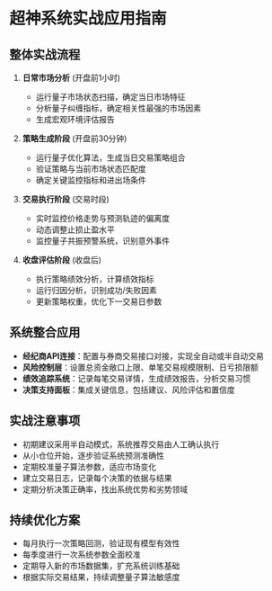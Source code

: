 # 超神系统实战应用指南

## 整体实战流程
1. **日常市场分析** (开盘前1小时)
   - 运行量子市场状态扫描，确定当日市场特征
   - 分析量子纠缠指标，确定相关性最强的市场因素
   - 生成宏观环境评估报告

2. **策略生成阶段** (开盘前30分钟)
   - 运行量子优化算法，生成当日交易策略组合
   - 验证策略与当前市场状态匹配度
   - 确定关键监控指标和进出场条件

3. **交易执行阶段** (交易时段)
   - 实时监控价格走势与预测轨迹的偏离度
   - 动态调整止损止盈水平
   - 监控量子共振预警系统，识别意外事件

4. **收盘评估阶段** (收盘后)
   - 执行策略绩效分析，计算绩效指标
   - 运行归因分析，识别成功/失败因素
   - 更新策略权重，优化下一交易日参数

## 系统整合应用
- **经纪商API连接**：配置与券商交易接口对接，实现全自动或半自动交易
- **风险控制层**：设置总资金敞口上限、单笔交易规模限制、日亏损限额
- **绩效追踪系统**：记录每笔交易详情，生成绩效报告，分析交易习惯
- **决策支持面板**：集成关键信息，包括建议、风险评估和置信度

## 实战注意事项
- 初期建议采用半自动模式，系统推荐交易由人工确认执行
- 从小仓位开始，逐步验证系统预测准确性
- 定期校准量子算法参数，适应市场变化
- 建立交易日志，记录每个决策的依据与结果
- 定期分析决策正确率，找出系统优势和劣势领域

## 持续优化方案
- 每月执行一次策略回测，验证现有模型有效性
- 每季度进行一次系统参数全面校准
- 定期导入新的市场数据集，扩充系统训练基础
- 根据实际交易结果，持续调整量子算法敏感度 